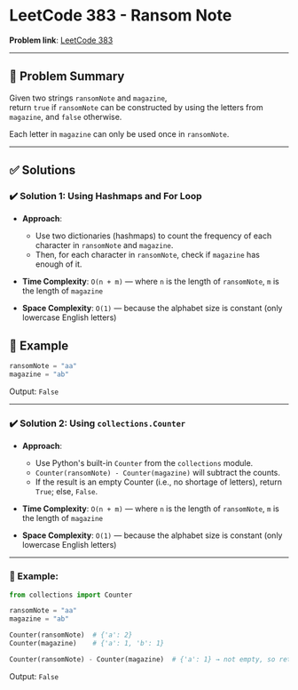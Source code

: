 # LeetCode 383 - Ransom Note

**Problem link**: [LeetCode 383](https://leetcode.com/problems/ransom-note/)

---

## 🧠 Problem Summary

Given two strings `ransomNote` and `magazine`,  
return `true` if `ransomNote` can be constructed by using the letters from  
`magazine`, and `false` otherwise.

Each letter in `magazine` can only be used once in `ransomNote`.

---

## ✅ Solutions

### ✔️ Solution 1: Using Hashmaps and For Loop

- **Approach**:
  - Use two dictionaries (hashmaps) to count the frequency of each character 
    in `ransomNote` and `magazine`.
  - Then, for each character in `ransomNote`, check if `magazine` has enough of it.

- **Time Complexity**: `O(n + m)` — where `n` is the length of `ransomNote`, `m` is the length of `magazine`  
- **Space Complexity**: `O(1)` — because the alphabet size is constant (only lowercase English letters)

## 🔎 Example

```python
ransomNote = "aa"
magazine = "ab"
```
Output: `False`

---

### ✔️ Solution 2: Using `collections.Counter`

- **Approach**:
  - Use Python's built-in `Counter` from the `collections` module.
  - `Counter(ransomNote) - Counter(magazine)` will subtract the counts.
  - If the result is an empty Counter (i.e., no shortage of letters), return `True`; else, `False`.

- **Time Complexity**: `O(n + m)` — where `n` is the length of `ransomNote`, `m` is the length of `magazine`  
- **Space Complexity**: `O(1)` — because the alphabet size is constant (only lowercase English letters)

---

### 🔎 Example:

```python
from collections import Counter

ransomNote = "aa"
magazine = "ab"

Counter(ransomNote)  # {'a': 2}
Counter(magazine)    # {'a': 1, 'b': 1}

Counter(ransomNote) - Counter(magazine)  # {'a': 1} → not empty, so return False
```
Output: `False`